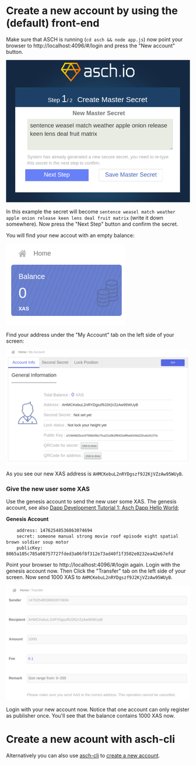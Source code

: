 # Create a new account by using the (default) front-end

Make sure that ASCH is running (`cd asch && node app.js`) now point your browser to http://localhost:4096/#/login and press the "New account" button.

![Step 1/2 Create Master Secret](./images/nextstep.png)

In this example the secret will become `sentence weasel match weather apple onion release keen lens deal fruit matrix` (write it down somewhere). Now press the "Next Step" button and confirm the secret.

You will find your new accout with an empty balance:

![Empty balance](./images/emptybalance.png)

Find your address under the "My Account" tab on the left side of your screen:

![Your address](./images/address.png)

As you see our new XAS address is `AHMCKebuL2nRYDgszf9J2KjVZzAw95WUyB`.

### Give the new user some XAS
Use the genesis account to send the new user some XAS. The genesis account, see also [Dapp Development Tutorial 1: Asch Dapp Hello World](https://github.com/AschPlatform/asch-docs/blob/master/dapp/hello_world/en.md);

**Genesis Account**
```
    address: 14762548536863074694
    secret: someone manual strong movie roof episode eight spatial brown soldier soup motor
    publicKey: 8065a105c785a08757727fded3a06f8f312e73ad40f1f3502e0232ea42e67efd
```

Point your browser to http://localhost:4096/#/login again. Login with the genesis account now. Then Click the "Transfer" tab on the left side of your screen. Now send 1000 XAS to `AHMCKebuL2nRYDgszf9J2KjVZzAw95WUyB`.

![Pay](./images/pay.png)

Login with your new account now. Notice that one account can only register as publisher once. You'll see that the balance contains 1000 XAS now. 

# Create a new acount with asch-cli
Alternatively you can also use [asch-cli](https://github.com/AschPlatform/asch-cli) to [create a new account](https://github.com/AschPlatform/asch-docs/blob/master/dapp/hello_world/en.md#6-prepare-account-for-dapp-registration).

